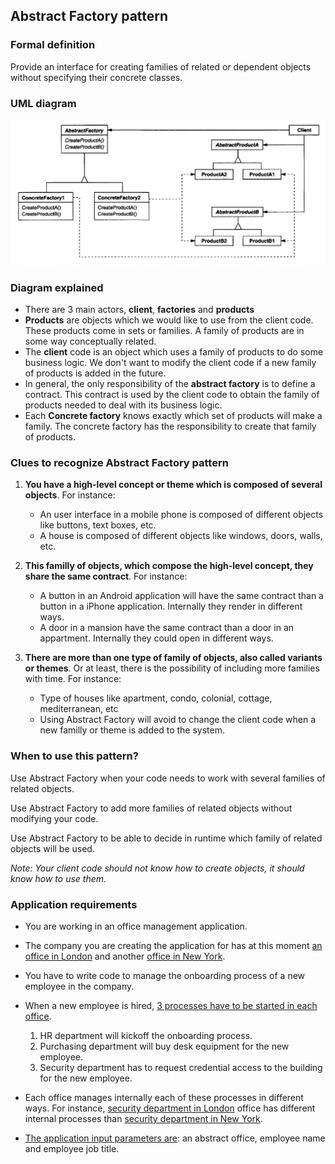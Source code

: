 ## Abstract Factory pattern

### Formal definition

Provide an interface for creating families of related or dependent objects without specifying their concrete classes.

### UML diagram

![Source book: Design Patterns, Elements of Reusable Object-Oriented Software](https://github.com/osotorrio/designpatterns/blob/master/GangOfFour.Patterns/Creational/AbstractFactory/uml_diagram.png)

### Diagram explained

-   There are 3 main actors, **client**, **factories** and **products**
-   **Products** are objects which we would like to use from the client code. These products come in sets or families. A family of products are in some way conceptually related.
-   The **client** code is an object which uses a family of products to do some business logic. We don't want to modify the client code if a new family of products is added in the future.
-   In general, the only responsibility of the **abstract factory** is to define a contract. This contract is used by the client code to obtain the family of products needed to deal with its business logic.
-   Each **Concrete factory** knows exactly which set of products will make a family. The concrete factory has the responsibility to create that family of products.

### Clues to recognize Abstract Factory pattern

1. **You have a high-level concept or theme which is composed of several objects**. For instance:

    - An user interface in a mobile phone is composed of different objects like buttons, text boxes, etc.
    - A house is composed of different objects like windows, doors, walls, etc.

2. **This familly of objects, which compose the high-level concept, they share the same contract**. For instance:

    - A button in an Android application will have the same contract than a button in a iPhone application. Internally they render in different ways.
    - A door in a mansion have the same contract than a door in an appartment. Internally they could open in different ways.

3. **There are more than one type of family of objects, also called variants or themes**. Or at least, there is the possibility of including more families with time. For instance:

    - Type of houses like apartment, condo, colonial, cottage, mediterranean, etc
    - Using Abstract Factory will avoid to change the client code when a new familly or theme is added to the system.

### When to use this pattern?

Use Abstract Factory when your code needs to work with several families of related objects.

Use Abstract Factory to add more families of related objects without modifying your code.

Use Abstract Factory to be able to decide in runtime which family of related objects will be used.

_Note: Your client code should not know how to create objects, it should know how to use them._

### Application requirements

-   You are working in an office management application.

-   The company you are creating the application for has at this moment [an office in London](https://github.com/osotorrio/designpatterns/blob/master/GangOfFour.Patterns/Creational/AbstractFactory/Factories/LondonOffice.cs) and another [office in New York](https://github.com/osotorrio/designpatterns/blob/master/GangOfFour.Patterns/Creational/AbstractFactory/Factories/NewYorkOffice.cs).

-   You have to write code to manage the onboarding process of a new employee in the company.

-   When a new employee is hired, [3 processes have to be started in each office](https://github.com/osotorrio/designpatterns/blob/master/GangOfFour.Patterns/Creational/AbstractFactory/Client/Application.cs).

    1. HR department will kickoff the onboarding process.
    2. Purchasing department will buy desk equipment for the new employee.
    3. Security department has to request credential access to the building for the new employee.

-   Each office manages internally each of these processes in different ways. For instance, [security department in London](https://github.com/osotorrio/designpatterns/blob/master/GangOfFour.Patterns/Creational/AbstractFactory/Products/SecurityDepartmentLondon.cs) office has different internal processes than [security department in New York](https://github.com/osotorrio/designpatterns/blob/master/GangOfFour.Patterns/Creational/AbstractFactory/Products/SecurityDepartmentNewYork.cs).

-   [The application input parameters are](https://github.com/osotorrio/designpatterns/blob/master/GangOfFour.Patterns/Creational/AbstractFactory/Client/Application.cs): an abstract office, employee name and employee job title.
